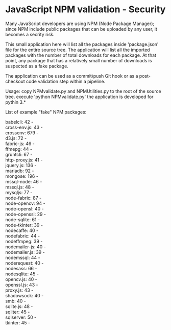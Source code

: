 # JavaScript NPM validation - Security

Many JavaScript developers are using NPM (Node Package Manager); since NPM include public packages that can be uploaded by any user, it becomes a secrity risk.

This small application here will list all the packages inside 'package.json' file for the entire source tree. 
The application will list all the imported packages with the number of total downloads for each package. 
At that point, any package that has a relatively small number of downloads is suspected as a fake package.

The application can be used as a commit\push Git hook or as a post-checkout code validation step within a pipeline.

Usage: copy NPMvalidate.py and NPMUtilities.py to the root of the source tree. execute 'python NPMvalidate.py' 
the application is developed for pythin 3.*




List of example "fake" NPM packages:

babelcli: 42   -   
cross-env.js: 43   -   
crossenv: 679   -   
d3.js: 72   -   
fabric-js: 46   -   
ffmepg: 44   -   
gruntcli: 67   -   
http-proxy.js: 41   -   
jquery.js: 136   -   
mariadb: 92   -   
mongose: 196   -   
mssql-node: 46   -   
mssql.js: 48   -   
mysqljs: 77   -   
node-fabric: 87   -   
node-opencv: 94   -   
node-opensl: 40   -   
node-openssl: 29   -   
node-sqlite: 61   -   
node-tkinter: 39   -   
nodecaffe: 40   -   
nodefabric: 44   -   
nodeffmpeg: 39   -   
nodemailer-js: 40   -   
nodemailer.js: 39   -   
nodemssql: 44   -   
noderequest: 40   -   
nodesass: 66   -   
nodesqlite: 45   -   
opencv.js: 40   -   
openssl.js: 43   -   
proxy.js: 43   -   
shadowsock: 40   -   
smb: 40   -   
sqlite.js: 48   -   
sqliter: 45   -   
sqlserver: 50   -   
tkinter: 45   -   
